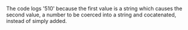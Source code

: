 The code logs '510' because the first value is a string which causes the second value, a number to be coerced into a string and cocatenated, instead of simply added.
